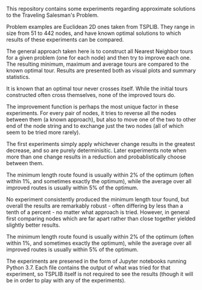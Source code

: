 This repository contains some experiments regarding approximate solutions to the Traveling Salesman's Problem.

Problem examples are Euclidean 2D ones taken from TSPLIB. They range in size from 51 to 442 nodes, and have known optimal solutions to which results of these experiments can be compared.

The general approach taken here is to construct all Nearest Neighbor tours for a given problem (one for each node) and then try to improve each one. The resulting minimum, maximum and average tours are compared to the known optimal tour. Results are presented both as visual plots and summary statistics.

It is known that an optimal tour never crosses itself. While the initial tours constructed often cross themselves, none of the improved tours do.

The improvement function is perhaps the most unique factor in these experiments. For every pair of nodes, it tries to reverse all the nodes between them (a known approach), but also to move one of the two to other end of the node string and to exchange just the two nodes (all of which seem to be tried more rarely).

The first experiments simply apply whichever change results in the greatest decrease, and so are purely determinisitic. Later experiments note when more than one change results in a reduction and probablistically choose between them.

The minimum length route found is usually within 2% of the optimum (often within 1%, and sometimes exactly the optimum), while the average over all improved routes is usually within 5% of the optimum.

No experiment consistently produced the minimum length tour found, but overall the results are remarkably robust - often differing by less than a tenth of a percent - no matter what approach is tried. However, in general first comparing nodes which are far apart rather than close together yielded slightly better results.

The minimum length route found is usually within 2% of the optimum (often within 1%, and sometimes exactly the optimum), while the average over all improved routes is usually within 5% of the optimum.

The experiments are presened in the form of Jupyter notebooks running Python 3.7. Each file contains the output of what was tried for that experiment, so TSPLIB itself is not required to see the results (though it will be in order to play with any of the experiments).
